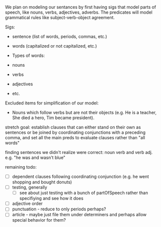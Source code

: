 We plan on modeling our sentances by first having sigs that model parts of speech, like nouns, verbs, adjectives, adverbs.
The predicates will model grammatical rules like subject-verb-object agreement.

Sigs:

- sentence (list of words, periods, commas, etc.)
- words (capitalized or not capitalized, etc.)

- Types of words:
- nouns
- verbs
- adjectives
- etc.

Excluded items for simplification of our model:

- Nouns which follow verbs but are not their objects (e.g. He is a teacher, She died a hero, Tim became president).

stretch goal: establish clauses that can either stand on their own as sentences or be joined by coordinating conjunctions with a preceding comma, and set all the main preds to evaluate clauses rather than "all words"

finding sentences we didn't realize were correct: noun verb and verb adj. e.g. "he was and wasn't blue"

remaining todo:

- [ ] dependent clauses following coordinating conjunction (e.g. he went shopping and bought donuts)
- [ ] testing, generally
  - [ ] see about just testing with a bunch of partOfSpeech rather than specifiying and see how it does
- [ ] adjective order
- [ ] punctuation - reduce to only periods perhaps?
- [ ] article - maybe just file them under determiners and perhaps allow special behavior for them?

